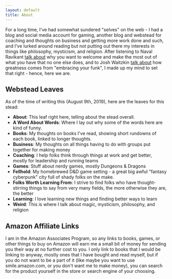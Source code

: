 ```yaml
---
layout: default
title: About
---
```

For a long time, I've had somewhat sundered "selves" on the web - I had a blog and social media account for gaming, another blog and webstead for coaching and thoughts on business and getting more work done and such, and I've lurked around reading but not putting out there my interests in things like philosophy, mysticism, and religion. After listening to Naval Ravikant [talk about]() why you want to welcome and make the most out of what you have that no one else does, and to Josh Waitzkin [talk about]() how greatness comes from "embracing your funk", I made up my mind to set that right - hence, here we are.  

## Webstead Leaves

As of the time of writing this (August 9th, 2019), here are the leaves for this stead:

- **About**: This leaf right here, telling about the stead overall.
- **A Word About Words**: Where I lay out why some of the words here are kind of funny.
- **Books**: My thoughts on books I've read, showing short rundowns of each book, linked to longer thoughts.
- **Business**: My thoughts on all things having to do with groups put together for making money
- **Coaching**: I help folks think through things at work and get better, mostly for leadership and running teams
- **Games**: Stuff about nerdy games, mostly Dungeons & Dragons
- **Fellhold**: My homebrewed D&D game setting - a great big awful "fantasy cyberpunk" city full of shady folks on the make.
- **Folks Worth Learning From**: I strive to find folks who have thought-stirring things to say from very many fields, the more otherwise they are, the better
- **Learning**: I love learning new things and finding better ways to learn
- **Weird**: This is where I talk about magic, mysticism, philosophy, and religion

## Amazon Affiliate Links

I am in the Amazon Associates Program, so any links to books, games, or other things to buy on Amazon will earn me a small bit of money for sending you their way at no further cost to you. I only link to books that I would be linking to anyway, mostly ones that I have bought and read myself, but if you do not want to be a part of it (like maybe you want to use smile.amazon.com, or you don't want me to make money), you can search for the product yourself in the store or search engine of your choosing.
